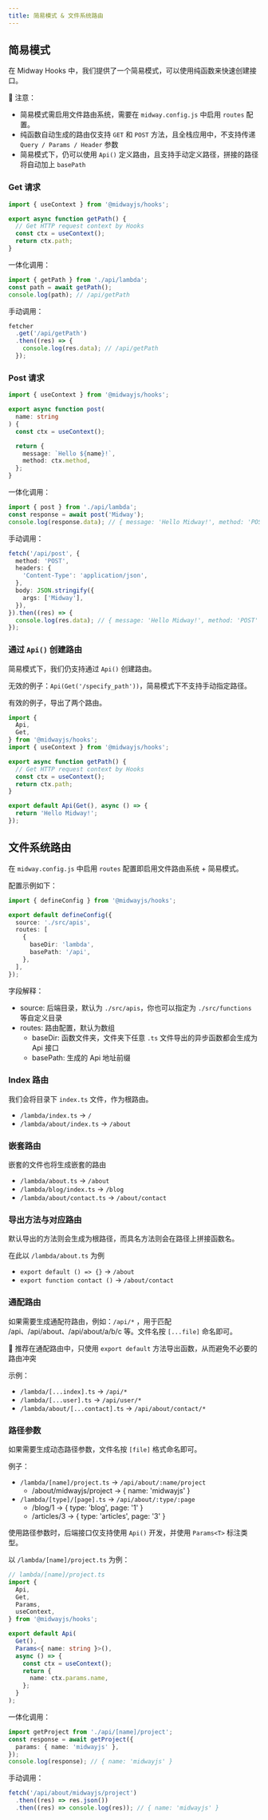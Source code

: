 ```yaml
---
title: 简易模式 & 文件系统路由
---
```


## 简易模式

在 Midway Hooks 中，我们提供了一个简易模式，可以使用纯函数来快速创建接口。

📢 注意：

- 简易模式需启用文件路由系统，需要在 `midway.config.js` 中启用 `routes` 配置。
- 纯函数自动生成的路由仅支持 `GET` 和 `POST` 方法，且全栈应用中，不支持传递 `Query / Params / Header` 参数
- 简易模式下，仍可以使用 `Api()` 定义路由，且支持手动定义路径，拼接的路径将自动加上 `basePath`

### Get 请求

```ts
import { useContext } from '@midwayjs/hooks';

export async function getPath() {
  // Get HTTP request context by Hooks
  const ctx = useContext();
  return ctx.path;
}
```

一体化调用：

```ts
import { getPath } from './api/lambda';
const path = await getPath();
console.log(path); // /api/getPath
```

手动调用：

```ts
fetcher
  .get('/api/getPath')
  .then((res) => {
    console.log(res.data); // /api/getPath
  });
```

### Post 请求

```ts
import { useContext } from '@midwayjs/hooks';

export async function post(
  name: string
) {
  const ctx = useContext();

  return {
    message: `Hello ${name}!`,
    method: ctx.method,
  };
}
```

一体化调用：

```ts
import { post } from './api/lambda';
const response = await post('Midway');
console.log(response.data); // { message: 'Hello Midway!', method: 'POST' }
```

手动调用：

```ts
fetch('/api/post', {
  method: 'POST',
  headers: {
    'Content-Type': 'application/json',
  },
  body: JSON.stringify({
    args: ['Midway'],
  }),
}).then((res) => {
  console.log(res.data); // { message: 'Hello Midway!', method: 'POST' }
});
```

### 通过 `Api()` 创建路由

简易模式下，我们仍支持通过 `Api()` 创建路由。

无效的例子：`Api(Get('/specify_path'))`，简易模式下不支持手动指定路径。

有效的例子，导出了两个路由。

```ts
import {
  Api,
  Get,
} from '@midwayjs/hooks';
import { useContext } from '@midwayjs/hooks';

export async function getPath() {
  // Get HTTP request context by Hooks
  const ctx = useContext();
  return ctx.path;
}

export default Api(Get(), async () => {
  return 'Hello Midway!';
});
```

## 文件系统路由

在 `midway.config.js` 中启用 `routes` 配置即启用文件路由系统 + 简易模式。

配置示例如下：

```ts
import { defineConfig } from '@midwayjs/hooks';

export default defineConfig({
  source: './src/apis',
  routes: [
    {
      baseDir: 'lambda',
      basePath: '/api',
    },
  ],
});
```

字段解释：

- source: 后端目录，默认为 `./src/apis`，你也可以指定为 `./src/functions` 等自定义目录
- routes: 路由配置，默认为数组
  - baseDir: 函数文件夹，文件夹下任意 `.ts` 文件导出的异步函数都会生成为 Api 接口
  - basePath: 生成的 Api 地址前缀

### Index 路由

我们会将目录下 `index.ts` 文件，作为根路由。

- `/lambda/index.ts` → `/`
- `/lambda/about/index.ts` → `/about`

### 嵌套路由

嵌套的文件也将生成嵌套的路由<br />

- `/lambda/about.ts` → `/about`
- `/lambda/blog/index.ts` → `/blog`
- `/lambda/about/contact.ts` → `/about/contact`

### 导出方法与对应路由

默认导出的方法则会生成为根路径，而具名方法则会在路径上拼接函数名。

在此以 `/lambda/about.ts` 为例

- `export default () => {}` → `/about`
- `export function contact ()` → `/about/contact`

### 通配路由

如果需要生成通配符路由，例如：`/api/*` ，用于匹配 /api、/api/about、/api/about/a/b/c 等。文件名按 `[...file]` 命名即可。

📢 推荐在通配路由中，只使用 `export default` 方法导出函数，从而避免不必要的路由冲突

示例：

- `/lambda/[...index].ts` → `/api/*`
- `/lambda/[...user].ts` → `/api/user/*`
- `/lambda/about/[...contact].ts` → `/api/about/contact/*`

### 路径参数

如果需要生成动态路径参数，文件名按 `[file]` 格式命名即可。

例子：

- `/lambda/[name]/project.ts` → `/api/about/:name/project`
  - /about/midwayjs/project -> { name: 'midwayjs' }
- `/lambda/[type]/[page].ts` → `/api/about/:type/:page`
  - /blog/1 -> { type: 'blog', page: '1' }
  - /articles/3 -> { type: 'articles', page: '3' }

使用路径参数时，后端接口仅支持使用 `Api()` 开发，并使用 `Params<T>` 标注类型。

以 `/lambda/[name]/project.ts` 为例：

```ts
// lambda/[name]/project.ts
import {
  Api,
  Get,
  Params,
  useContext,
} from '@midwayjs/hooks';

export default Api(
  Get(),
  Params<{ name: string }>(),
  async () => {
    const ctx = useContext();
    return {
      name: ctx.params.name,
    };
  }
);
```

一体化调用：

```ts
import getProject from './api/[name]/project';
const response = await getProject({
  params: { name: 'midwayjs' },
});
console.log(response); // { name: 'midwayjs' }
```

手动调用：

```ts
fetch('/api/about/midwayjs/project')
  .then((res) => res.json())
  .then((res) => console.log(res)); // { name: 'midwayjs' }
```
